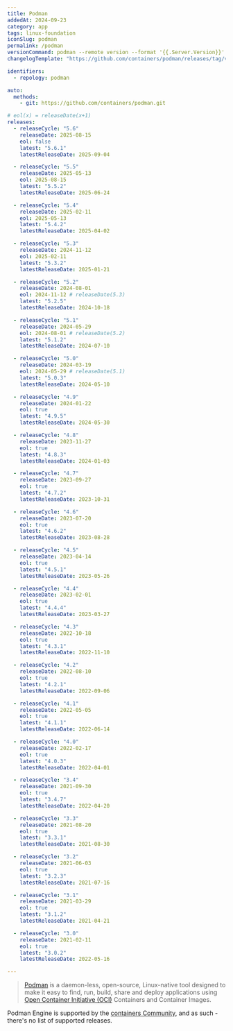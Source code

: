 ```yaml
---
title: Podman
addedAt: 2024-09-23
category: app
tags: linux-foundation
iconSlug: podman
permalink: /podman
versionCommand: podman --remote version --format '{{.Server.Version}}'
changelogTemplate: "https://github.com/containers/podman/releases/tag/v__LATEST__"

identifiers:
  - repology: podman

auto:
  methods:
    - git: https://github.com/containers/podman.git

# eol(x) = releaseDate(x+1)
releases:
  - releaseCycle: "5.6"
    releaseDate: 2025-08-15
    eol: false
    latest: "5.6.1"
    latestReleaseDate: 2025-09-04

  - releaseCycle: "5.5"
    releaseDate: 2025-05-13
    eol: 2025-08-15
    latest: "5.5.2"
    latestReleaseDate: 2025-06-24

  - releaseCycle: "5.4"
    releaseDate: 2025-02-11
    eol: 2025-05-13
    latest: "5.4.2"
    latestReleaseDate: 2025-04-02

  - releaseCycle: "5.3"
    releaseDate: 2024-11-12
    eol: 2025-02-11
    latest: "5.3.2"
    latestReleaseDate: 2025-01-21

  - releaseCycle: "5.2"
    releaseDate: 2024-08-01
    eol: 2024-11-12 # releaseDate(5.3)
    latest: "5.2.5"
    latestReleaseDate: 2024-10-18

  - releaseCycle: "5.1"
    releaseDate: 2024-05-29
    eol: 2024-08-01 # releaseDate(5.2)
    latest: "5.1.2"
    latestReleaseDate: 2024-07-10

  - releaseCycle: "5.0"
    releaseDate: 2024-03-19
    eol: 2024-05-29 # releaseDate(5.1)
    latest: "5.0.3"
    latestReleaseDate: 2024-05-10

  - releaseCycle: "4.9"
    releaseDate: 2024-01-22
    eol: true
    latest: "4.9.5"
    latestReleaseDate: 2024-05-30

  - releaseCycle: "4.8"
    releaseDate: 2023-11-27
    eol: true
    latest: "4.8.3"
    latestReleaseDate: 2024-01-03

  - releaseCycle: "4.7"
    releaseDate: 2023-09-27
    eol: true
    latest: "4.7.2"
    latestReleaseDate: 2023-10-31

  - releaseCycle: "4.6"
    releaseDate: 2023-07-20
    eol: true
    latest: "4.6.2"
    latestReleaseDate: 2023-08-28

  - releaseCycle: "4.5"
    releaseDate: 2023-04-14
    eol: true
    latest: "4.5.1"
    latestReleaseDate: 2023-05-26

  - releaseCycle: "4.4"
    releaseDate: 2023-02-01
    eol: true
    latest: "4.4.4"
    latestReleaseDate: 2023-03-27

  - releaseCycle: "4.3"
    releaseDate: 2022-10-18
    eol: true
    latest: "4.3.1"
    latestReleaseDate: 2022-11-10

  - releaseCycle: "4.2"
    releaseDate: 2022-08-10
    eol: true
    latest: "4.2.1"
    latestReleaseDate: 2022-09-06

  - releaseCycle: "4.1"
    releaseDate: 2022-05-05
    eol: true
    latest: "4.1.1"
    latestReleaseDate: 2022-06-14

  - releaseCycle: "4.0"
    releaseDate: 2022-02-17
    eol: true
    latest: "4.0.3"
    latestReleaseDate: 2022-04-01

  - releaseCycle: "3.4"
    releaseDate: 2021-09-30
    eol: true
    latest: "3.4.7"
    latestReleaseDate: 2022-04-20

  - releaseCycle: "3.3"
    releaseDate: 2021-08-20
    eol: true
    latest: "3.3.1"
    latestReleaseDate: 2021-08-30

  - releaseCycle: "3.2"
    releaseDate: 2021-06-03
    eol: true
    latest: "3.2.3"
    latestReleaseDate: 2021-07-16

  - releaseCycle: "3.1"
    releaseDate: 2021-03-29
    eol: true
    latest: "3.1.2"
    latestReleaseDate: 2021-04-21

  - releaseCycle: "3.0"
    releaseDate: 2021-02-11
    eol: true
    latest: "3.0.2"
    latestReleaseDate: 2022-05-16

---
```


> [Podman](https://podman.io/) is a daemon-less, open-source, Linux-native
> tool designed to make it easy to find, run, build, share and deploy
> applications using [Open Container Initiative (OCI)](https://www.opencontainers.org/)
> Containers and Container Images.

Podman Engine is supported by the [containers Community](https://github.com/containers),
and as such - there's no list of supported releases.
